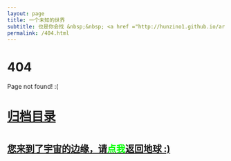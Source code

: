 ```yaml
---
layout: page
title: 一个未知的世界
subtitle: 也是你会找 &nbsp;&nbsp; <a href ="http://hunzino1.github.io/arch.html">架构</a>&nbsp;&nbsp; <a href ="http://hunzino1.github.io/life.html">生活故事</a>&nbsp;&nbsp; <a href ="http://hunzino1.github.io/jvm.html">JVM</a>&nbsp;&nbsp; <a href ="http://hunzino1.github.io/spring-boot.html">Spring Boot</a>&nbsp;&nbsp; <a href ="http://hunzino1.github.io/spring-cloud.html">Spring Cloud</a>
permalink: /404.html
---
```


# 404

Page not found! :(

<h1><a href ="http://hunzino1.github.io/archives.html">归档目录</a><h1>

<h2><a href="http://hunzino1.github.io/archives.html">您来到了宇宙的边缘，请<span style="color:#00FF00">点我</span>返回地球 :)</a></h2>
